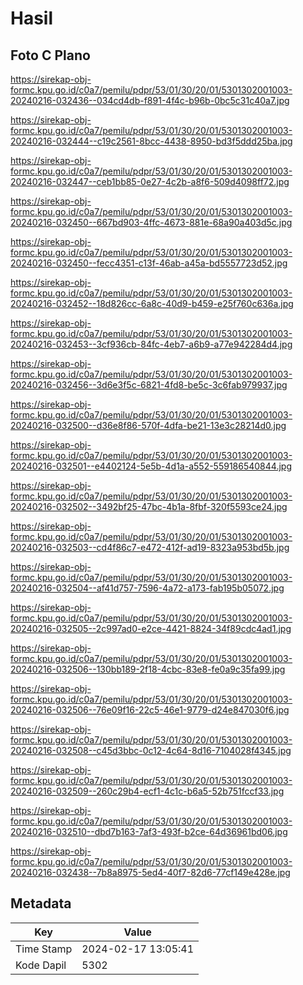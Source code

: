 # Hasil

## Foto C Plano

https://sirekap-obj-formc.kpu.go.id/c0a7/pemilu/pdpr/53/01/30/20/01/5301302001003-20240216-032436--034cd4db-f891-4f4c-b96b-0bc5c31c40a7.jpg

https://sirekap-obj-formc.kpu.go.id/c0a7/pemilu/pdpr/53/01/30/20/01/5301302001003-20240216-032444--c19c2561-8bcc-4438-8950-bd3f5ddd25ba.jpg

https://sirekap-obj-formc.kpu.go.id/c0a7/pemilu/pdpr/53/01/30/20/01/5301302001003-20240216-032447--ceb1bb85-0e27-4c2b-a8f6-509d4098ff72.jpg

https://sirekap-obj-formc.kpu.go.id/c0a7/pemilu/pdpr/53/01/30/20/01/5301302001003-20240216-032450--667bd903-4ffc-4673-881e-68a90a403d5c.jpg

https://sirekap-obj-formc.kpu.go.id/c0a7/pemilu/pdpr/53/01/30/20/01/5301302001003-20240216-032450--fecc4351-c13f-46ab-a45a-bd5557723d52.jpg

https://sirekap-obj-formc.kpu.go.id/c0a7/pemilu/pdpr/53/01/30/20/01/5301302001003-20240216-032452--18d826cc-6a8c-40d9-b459-e25f760c636a.jpg

https://sirekap-obj-formc.kpu.go.id/c0a7/pemilu/pdpr/53/01/30/20/01/5301302001003-20240216-032453--3cf936cb-84fc-4eb7-a6b9-a77e942284d4.jpg

https://sirekap-obj-formc.kpu.go.id/c0a7/pemilu/pdpr/53/01/30/20/01/5301302001003-20240216-032456--3d6e3f5c-6821-4fd8-be5c-3c6fab979937.jpg

https://sirekap-obj-formc.kpu.go.id/c0a7/pemilu/pdpr/53/01/30/20/01/5301302001003-20240216-032500--d36e8f86-570f-4dfa-be21-13e3c28214d0.jpg

https://sirekap-obj-formc.kpu.go.id/c0a7/pemilu/pdpr/53/01/30/20/01/5301302001003-20240216-032501--e4402124-5e5b-4d1a-a552-559186540844.jpg

https://sirekap-obj-formc.kpu.go.id/c0a7/pemilu/pdpr/53/01/30/20/01/5301302001003-20240216-032502--3492bf25-47bc-4b1a-8fbf-320f5593ce24.jpg

https://sirekap-obj-formc.kpu.go.id/c0a7/pemilu/pdpr/53/01/30/20/01/5301302001003-20240216-032503--cd4f86c7-e472-412f-ad19-8323a953bd5b.jpg

https://sirekap-obj-formc.kpu.go.id/c0a7/pemilu/pdpr/53/01/30/20/01/5301302001003-20240216-032504--af41d757-7596-4a72-a173-fab195b05072.jpg

https://sirekap-obj-formc.kpu.go.id/c0a7/pemilu/pdpr/53/01/30/20/01/5301302001003-20240216-032505--2c997ad0-e2ce-4421-8824-34f89cdc4ad1.jpg

https://sirekap-obj-formc.kpu.go.id/c0a7/pemilu/pdpr/53/01/30/20/01/5301302001003-20240216-032506--130bb189-2f18-4cbc-83e8-fe0a9c35fa99.jpg

https://sirekap-obj-formc.kpu.go.id/c0a7/pemilu/pdpr/53/01/30/20/01/5301302001003-20240216-032506--76e09f16-22c5-46e1-9779-d24e847030f6.jpg

https://sirekap-obj-formc.kpu.go.id/c0a7/pemilu/pdpr/53/01/30/20/01/5301302001003-20240216-032508--c45d3bbc-0c12-4c64-8d16-7104028f4345.jpg

https://sirekap-obj-formc.kpu.go.id/c0a7/pemilu/pdpr/53/01/30/20/01/5301302001003-20240216-032509--260c29b4-ecf1-4c1c-b6a5-52b751fccf33.jpg

https://sirekap-obj-formc.kpu.go.id/c0a7/pemilu/pdpr/53/01/30/20/01/5301302001003-20240216-032510--dbd7b163-7af3-493f-b2ce-64d36961bd06.jpg

https://sirekap-obj-formc.kpu.go.id/c0a7/pemilu/pdpr/53/01/30/20/01/5301302001003-20240216-032438--7b8a8975-5ed4-40f7-82d6-77cf149e428e.jpg


## Metadata

| Key        | Value               |
| ---------- | ------------------- |
| Time Stamp | 2024-02-17 13:05:41 |
| Kode Dapil | 5302                |



